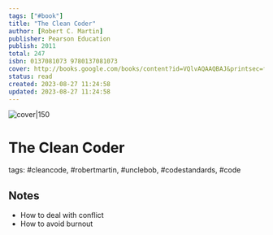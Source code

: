 ```yaml
---
tags: ["#book"]
title: "The Clean Coder"
author: [Robert C. Martin]
publisher: Pearson Education
publish: 2011
total: 247
isbn: 0137081073 9780137081073
cover: http://books.google.com/books/content?id=VQlvAQAAQBAJ&printsec=frontcover&img=1&zoom=1&edge=curl&source=gbs_api
status: read
created: 2023-08-27 11:24:58
updated: 2023-08-27 11:24:58
---
```


![cover|150](http://books.google.com/books/content?id=VQlvAQAAQBAJ&printsec=frontcover&img=1&zoom=1&edge=curl&source=gbs_api)


# The Clean Coder

tags: #cleancode, #robertmartin, #unclebob, #codestandards, #code

## Notes

* How to deal with conflict
* How to avoid burnout
